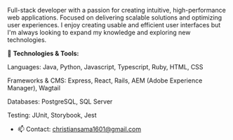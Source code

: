 Full-stack developer with a passion for creating intuitive, high-performance web applications. Focused on delivering scalable solutions and optimizing user experiences. I enjoy creating usable and efficient user interfaces but I'm always looking to expand my knowledge and exploring new technologies.

🔧 **Technologies & Tools:**

Languages: Java, Python, Javascript, Typescript, Ruby, HTML, CSS

Frameworks & CMS: Express, React, Rails, AEM (Adobe Experience Manager), Wagtail

Databases: PostgreSQL, SQL Server

Testing: JUnit, Storybook, Jest



- 📫 Contact: christiansama1601@gmail.com
